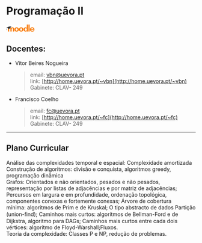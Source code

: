 # Programação II  
[ <img width="75px" src="https://github.com/GBarradas/GBarradas/blob/main/img/moodle.png?raw=true">](https://www.moodle.uevora.pt/2122/course/view.php?id=41)
## Docentes:
- Vitor Beires Nogueira
  > email: [vbn@uevora.pt](vbn@uevora.pt)    
    link: [http://home.uevora.pt/~vbn](http://home.uevora.pt/~vbn)  
    Gabinete: CLAV- 249
- Francisco Coelho
  > email: [fc@uevora.pt](fc@uevora.pt)    
    link: [http://home.uevora.pt/~fc](http://home.uevora.pt/~fc)  
    Gabinete: CLAV- 249

---  

## Plano Curricular
Análise das complexidades temporal e espacial: Complexidade amortizada  
Construção de algoritmos: divisão e conquista, algoritmos greedy, programação dinâmica  
Grafos: Orientados e não orientados, pesados e não pesados, representação por listas de adjacências e por matriz de adjacências;  
Percursos em largura e em profundidade, ordenação topológica, componentes conexas e fortemente conexas; Árvore de cobertura  
mínima: algoritmos de Prim e de Kruskal; O tipo abstracto de dados Partição (union-ﬁnd); Caminhos mais curtos: algoritmos de Bellman-Ford e de Dijkstra, algoritmo para DAGs; Caminhos mais curtos entre cada dois vértices: algoritmo de Floyd-Warshall;Fluxos.  
Teoria da complexidade: Classes P e NP, redução de problemas.
